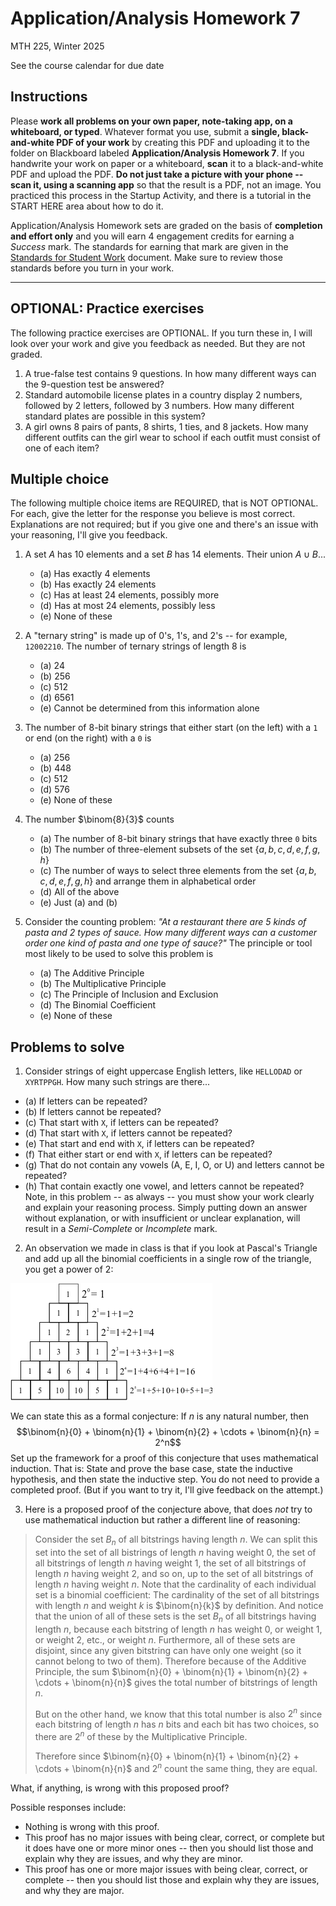 # Application/Analysis Homework 7

MTH 225, Winter 2025

See the course calendar for due date

## Instructions

Please **work all problems on your own paper, note-taking app, on a whiteboard, or typed**. Whatever format you use, submit a **single, black-and-white PDF of your work** by creating this PDF and uploading it to the folder on Blackboard labeled **Application/Analysis Homework 7**. If you handwrite your work on paper or a whiteboard, **scan** it to a black-and-white PDF and upload the PDF. **Do not just take a picture with your phone -- scan it, using a scanning app** so that the result is a PDF, not an image. You practiced this process in the Startup Activity, and there is a tutorial in the START HERE area about how to do it. 

Application/Analysis Homework sets are graded on the basis of **completion and effort only** and you will earn 4 engagement credits for earning a *Success* mark. The standards for earning that mark are given in the [Standards for Student Work](https://github.com/RobertTalbert/discretecs/blob/master/MTH225-Winter2025/course-docs/Standards%20for%20Student%20Work%20MTH%20225%20W25.md) document. Make sure to review those standards before you turn in your work. 

---

## OPTIONAL: Practice exercises 

The following practice exercises are OPTIONAL. If you turn these in, I will look over your work and give you feedback as needed. But they are not graded. 

1. A true-false test contains 9 questions. In how many different ways can the 9-question test be answered?
2. Standard automobile license plates in a country display 2 numbers, followed by 2 letters, followed by 3 numbers. How many different standard plates are possible in this system?
3. A girl owns 8 pairs of pants, 8 shirts, 1 ties, and 8 jackets. How many different outfits can the girl wear to school if each outfit must consist of one of each item?


 
## Multiple choice

The following multiple choice items are REQUIRED, that is NOT OPTIONAL. For each, give the letter for the response you believe is most correct. Explanations are not required; but if you give one and there's an issue with your reasoning, I'll give you feedback. 

1. A set $A$ has 10 elements and a set $B$ has 14 elements. Their union $A \cup B$...
   - (a) Has exactly 4 elements 
   - (b) Has exactly 24 elements
   - (c) Has at least 24 elements, possibly more
   - (d) Has at most 24 elements, possibly less
   - (e) None of these 

2. A "ternary string" is made up of 0's, 1's, and 2's -- for example, `12002210`. The number of ternary strings of length 8 is 
   - (a) 24
   - (b) 256
   - (c) 512
   - (d) 6561
   - (e) Cannot be determined from this information alone

3. The number of 8-bit binary strings that either start (on the left) with a `1` or end (on the right) with a `0` is 
   - (a) 256
   - (b) 448
   - (c) 512
   - (d) 576
   - (e) None of these 

4. The number $\binom{8}{3}$ counts 
   - (a) The number of 8-bit binary strings that have exactly three `0` bits
   - (b) The number of three-element subsets of the set $\lbrace a,b,c,d,e,f,g,h \rbrace$  
   - (c) The number of ways to select three elements from the set $\lbrace a,b,c,d,e,f,g,h \rbrace$ and arrange them in alphabetical order
   - (d) All of the above
   - (e) Just (a) and (b)

5. Consider the counting problem: *"At a restaurant there are 5 kinds of pasta and 2 types of sauce. How many different ways can a customer order one kind of pasta and one type of sauce?"* The principle or tool most likely to be used to solve this problem is
    - (a) The Additive Principle
    - (b) The Multiplicative Principle
    - (c) The Principle of Inclusion and Exclusion
    - (d) The Binomial Coefficient
    - (e) None of these 


## Problems to solve 


1. Consider strings of eight uppercase English letters, like `HELLODAD` or `XYRTPPGH`. How many such strings are there...
- (a) If letters can be repeated? 
- (b) If letters cannot be repeated? 
- (c) That start with `X`, if letters can be repeated? 
- (d) That start with `X`, if letters cannot be repeated? 
- (e) That start and end with `X`, if letters can be repeated? 
- (f) That either start or end with `X`, if letters can be repeated? 
- (g) That do not contain any vowels (A, E, I, O, or U) and letters cannot be repeated? 
- (h) That contain exactly one vowel, and letters cannot be repeated? 
Note, in this problem -- as always -- you must show your work clearly and explain your reasoning process. Simply putting down an answer without explanation, or with insufficient or unclear explanation, will result in a *Semi-Complete* or *Incomplete* mark. 

2. An observation we made in class is that if you look at Pascal's Triangle and add up all the binomial coefficients in a single row of the triangle, you get a power of 2: 

![Pascal triangle row sums](pascal3.png)

We can state this as a formal conjecture: If $n$ is any natural number, then 
$$\binom{n}{0}  + \binom{n}{1} + \binom{n}{2} + \cdots + \binom{n}{n} = 2^n$$
Set up the framework for a proof of this conjecture that uses mathematical induction. That is: State and prove the base case, state the inductive hypothesis, and then state the inductive step. You do not need to provide a completed proof. (But if you want to try it, I'll give feedback on the attempt.) 


3. Here is a proposed proof of the conjecture above, that does *not* try to use mathematical induction but rather a different line of reasoning: 

>Consider the set $B_n$ of all bitstrings having length $n$. We can split this set into the set of all bistrings of length $n$ having weight $0$, the set of all bitstrings of length $n$ having weight $1$, the set of all bitstrings of length $n$ having weight $2$, and so on, up to the set of all bitstrings of length $n$ having weight $n$. Note that the cardinality of each individual set is a binomial coefficient: The cardinality of the set of all bitstrings with length $n$ and weight $k$ is $\binom{n}{k}$ by definition. And notice that the union of all of these sets is the set $B_n$ of all bitstrings having length $n$, because each bitstring of length $n$ has weight 0, or weight 1, or weight 2, etc., or weight $n$. Furthermore, all of these sets are disjoint, since any given bitstring can have only one weight (so it cannot belong to two of them). Therefore because of the Additive Principle, the sum $\binom{n}{0}  + \binom{n}{1} + \binom{n}{2} + \cdots + \binom{n}{n}$ gives the total number of bitstrings of length $n$. 
>
> But on the other hand, we know that this total number is also $2^n$ since each bitstring of length $n$ has $n$ bits and each bit has two choices, so there are $2^n$ of these by the Multiplicative Principle. 
>
> Therefore since $\binom{n}{0}  + \binom{n}{1} + \binom{n}{2} + \cdots + \binom{n}{n}$ and $2^n$ count the same thing, they are equal. 

What, if anything, is wrong with this proposed proof? 

Possible responses include: 
- Nothing is wrong with this proof. 
- This proof has no major issues with being clear, correct, or complete but it does have one or more minor ones -- then you should list those and explain why they are issues, and why they are minor. 
- This proof has one or more major issues with being clear, correct, or complete -- then you should list those and explain why they are issues, and why they are major.